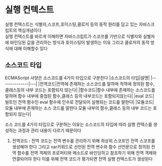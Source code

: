 # 실행 컨텍스트

실행 컨텍스트는 식별자,스코프,호이스팅,클로저 등의 동작 원리를 담고 있는 자바스크립트의 핵심개념이다  
실행 컨텍스트를 바르게 이해하면 자바스크립트가 스코프를 기반으로 식별자와 실별자에 바인딩된 값을 관리하는 방식과 호이스팅이 발생하는 이유 그리고 클로저의 동작 방식에 대해 이해할수 있다

## 소스코드 타입
ECMAScript 사양은 소스코드를 4가지 타입으로 구분한다
|소스코드의 타입|설명|
|--------------|---|
|전역코드|전역에 존재하는 소스코드를 말하며 적역에 정의된 함수,클래스등의 내부 코드는 포함되지 않는다|
|함수코드|함수 내부에 존재하는 소스코드를 말하며 함수 내부에 중첩된 함수,클래스 등의 내부코드는 포함되지않는다|
|eval 코드|빌트인 전역 함수인 eval 함수에 인수로 전달되어 실행되는 코드를 말한다|
|모듈코드|모듈 내부에 존재하는 소스 코드를 말한다 모듈 내부의 함수,클래스 등의 내부 코드는 포함되지 않는다|

소스 코드를 4가지 타입으로 구분하는 이유는 소스코드의 타입에 따라 실행 컨텍스를 생성하는 과정과 관리 내용이 다르기 때문이다

<ol>
<li>전역코드 : 전역 코드는 전역 변수를 관리하기 위해 최상위 스코프인 전역 스코프를 생성해야 한다 그리고 var키워드로 선언된 전역 변수와 함수 선언문으로 정의된 전역 함수를 전역 객체의 프로퍼티와 메소드로 바인딩하고 참조하기 위해 전역 객체와 연결되어야 한다 이를 위해 전역 코드가 평가되면 전역 실행 컨텍스트가 생성된다
<ol>